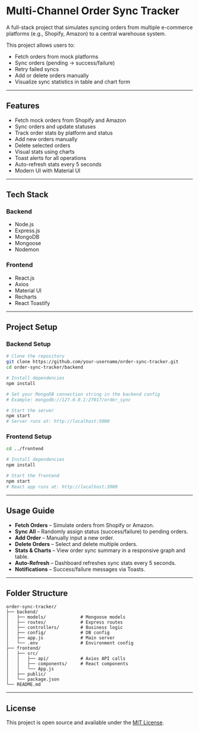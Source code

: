 # Multi-Channel Order Sync Tracker

A full-stack project that simulates syncing orders from multiple e-commerce platforms (e.g., Shopify, Amazon) to a central warehouse system.

This project allows users to:

- Fetch orders from mock platforms
- Sync orders (pending → success/failure)
- Retry failed syncs
- Add or delete orders manually
- Visualize sync statistics in table and chart form

---

## Features

- Fetch mock orders from Shopify and Amazon
- Sync orders and update statuses
- Track order stats by platform and status
- Add new orders manually
- Delete selected orders
- Visual stats using charts
- Toast alerts for all operations
- Auto-refresh stats every 5 seconds
- Modern UI with Material UI

---

## Tech Stack

### Backend

- Node.js
- Express.js
- MongoDB
- Mongoose
- Nodemon

### Frontend

- React.js
- Axios
- Material UI
- Recharts
- React Toastify

---

## Project Setup

### Backend Setup

```bash
# Clone the repository
git clone https://github.com/your-username/order-sync-tracker.git
cd order-sync-tracker/backend

# Install dependencies
npm install

# Set your MongoDB connection string in the backend config
# Example: mongodb://127.0.0.1:27017/order_sync

# Start the server
npm start
# Server runs at: http://localhost:5000
```

### Frontend Setup

```bash
cd ../frontend

# Install dependencies
npm install

# Start the frontend
npm start
# React app runs at: http://localhost:3000
```

---

## Usage Guide

- **Fetch Orders** – Simulate orders from Shopify or Amazon.
- **Sync All** – Randomly assign status (success/failure) to pending orders.
- **Add Order** – Manually input a new order.
- **Delete Orders** – Select and delete multiple orders.
- **Stats & Charts** – View order sync summary in a responsive graph and table.
- **Auto-Refresh** – Dashboard refreshes sync stats every 5 seconds.
- **Notifications** – Success/failure messages via Toasts.

---

## Folder Structure

```
order-sync-tracker/
├── backend/
│   ├── models/             # Mongoose models
│   ├── routes/             # Express routes
│   ├── controllers/        # Business logic
│   ├── config/             # DB config
│   ├── app.js              # Main server
│   └── .env                # Environment config
├── frontend/
│   ├── src/
│   │   ├── api/            # Axios API calls
│   │   ├── components/     # React components
│   │   └── App.js
│   ├── public/
│   └── package.json
└── README.md
```

---

## License

This project is open source and available under the [MIT License](LICENSE).
